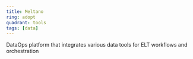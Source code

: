 ```yaml
---
title: Meltano
ring: adopt
quadrant: tools
tags: [data]
---
```


DataOps platform that integrates various data tools for ELT workflows and orchestration
